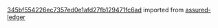 [345bf554226ec7357ed0e1afd27fb129471fc6ad](https://github.com/insolar/assured-ledger/commit/345bf554226ec7357ed0e1afd27fb129471fc6ad) imported from [assured-ledger](https://github.com/insolar/assured-ledger)
